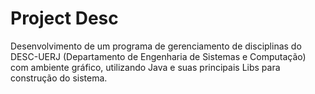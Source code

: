 # Project Desc

Desenvolvimento de um programa de gerenciamento de disciplinas do DESC-UERJ (Departamento de Engenharia de Sistemas e Computação) com ambiente gráfico, utilizando Java e suas principais Libs para construção do sistema.

